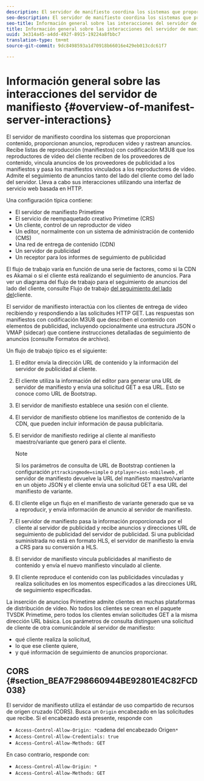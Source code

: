 ```yaml
---
description: El servidor de manifiesto coordina los sistemas que proporcionan contenido, proporcionan anuncios, reproducen vídeo y rastrean anuncios. Recibe listas de reproducción (manifiestos) con codificación M3U8 que los reproductores de vídeo del cliente reciben de los proveedores de contenido, vincula anuncios de los proveedores de publicidad a los manifiestos y pasa los manifiestos vinculados a los reproductores de vídeo. Admite el seguimiento de anuncios tanto del lado del cliente como del lado del servidor. Lleva a cabo sus interacciones utilizando una interfaz de servicio web basada en HTTP.
seo-description: El servidor de manifiesto coordina los sistemas que proporcionan contenido, proporcionan anuncios, reproducen vídeo y rastrean anuncios. Recibe listas de reproducción (manifiestos) con codificación M3U8 que los reproductores de vídeo del cliente reciben de los proveedores de contenido, vincula anuncios de los proveedores de publicidad a los manifiestos y pasa los manifiestos vinculados a los reproductores de vídeo. Admite el seguimiento de anuncios tanto del lado del cliente como del lado del servidor. Lleva a cabo sus interacciones utilizando una interfaz de servicio web basada en HTTP.
seo-title: Información general sobre las interacciones del servidor de manifiesto
title: Información general sobre las interacciones del servidor de manifiesto
uuid: 3e314a45-a4dd-492f-8915-19224a8fbbc7
translation-type: tm+mt
source-git-commit: 9dc8498593a1d70918b66016e429eb013cdc61f7

---
```



# Información general sobre las interacciones del servidor de manifiesto {#overview-of-manifest-server-interactions}

El servidor de manifiesto coordina los sistemas que proporcionan contenido, proporcionan anuncios, reproducen vídeo y rastrean anuncios. Recibe listas de reproducción (manifiestos) con codificación M3U8 que los reproductores de vídeo del cliente reciben de los proveedores de contenido, vincula anuncios de los proveedores de publicidad a los manifiestos y pasa los manifiestos vinculados a los reproductores de vídeo. Admite el seguimiento de anuncios tanto del lado del cliente como del lado del servidor. Lleva a cabo sus interacciones utilizando una interfaz de servicio web basada en HTTP.

Una configuración típica contiene:

* El servidor de manifiesto Primetime
* El servicio de reempaquetado creativo Primetime (CRS)
* Un cliente, control de un reproductor de vídeo
* Un editor, normalmente con un sistema de administración de contenido (CMS)
* Una red de entrega de contenido (CDN)
* Un servidor de publicidad
* Un receptor para los informes de seguimiento de publicidad

El flujo de trabajo varía en función de una serie de factores, como si la CDN es Akamai o si el cliente está realizando el seguimiento de anuncios. Para ver un diagrama del flujo de trabajo para el seguimiento de anuncios del lado del cliente, consulte Flujo de trabajo [del seguimiento del lado del](../msapi-topics/ms-at-effectiveness/notvsdk-csat-overview.md#section_cst_flow)cliente.

El servidor de manifiesto interactúa con los clientes de entrega de vídeo recibiendo y respondiendo a las solicitudes HTTP GET. Las respuestas son manifiestos con codificación M3U8 que describen el contenido con elementos de publicidad, incluyendo opcionalmente una estructura JSON o VMAP (sidecar) que contiene instrucciones detalladas de seguimiento de anuncios (consulte Formatos [](../msapi-topics/ms-list-file-formats/ms-api-file-formats.md)de archivo).

Un flujo de trabajo típico es el siguiente:

1. El editor envía la dirección URL de contenido y la información del servidor de publicidad al cliente.
1. El cliente utiliza la información del editor para generar una URL de servidor de manifiesto y envía una solicitud GET a esa URL. Esto se conoce como URL de Bootstrap.
1. El servidor de manifiesto establece una sesión con el cliente.
1. El servidor de manifiesto obtiene los manifiestos de contenido de la CDN, que pueden incluir información de pausa publicitaria.
1. El servidor de manifiesto redirige al cliente al manifiesto maestro/variante que generó para el cliente.

   >[!NOTE]
   >
   >Si los parámetros de consulta de URL de Bootstrap contienen la configuración `pttrackingmode=simple` o `ptplayer=ios-mobileweb` , el servidor de manifiesto devuelve la URL del manifiesto maestro/variante en un objeto JSON y el cliente envía una solicitud GET a esa URL del manifiesto de variante.

1. El cliente elige un flujo en el manifiesto de variante generado que se va a reproducir, y envía información de anuncio al servidor de manifiesto.
1. El servidor de manifiesto pasa la información proporcionada por el cliente al servidor de publicidad y recibe anuncios y direcciones URL de seguimiento de publicidad del servidor de publicidad. Si una publicidad suministrada no está en formato HLS, el servidor de manifiesto la envía a CRS para su conversión a HLS.
1. El servidor de manifiesto vincula publicidades al manifiesto de contenido y envía el nuevo manifiesto vinculado al cliente.
1. El cliente reproduce el contenido con las publicidades vinculadas y realiza solicitudes en los momentos especificados a las direcciones URL de seguimiento especificadas.

La inserción de anuncios Primetime admite clientes en muchas plataformas de distribución de vídeo. No todos los clientes se crean en el paquete TVSDK Primetime, pero todos los clientes envían solicitudes GET a la misma dirección URL básica. Los parámetros de consulta distinguen una solicitud de cliente de otra comunicándole al servidor de manifiesto:

* qué cliente realiza la solicitud,
* lo que ese cliente quiere,
* y qué información de seguimiento de anuncios proporcionar.

## CORS {#section_BEA7F298660944BE92801E4C82FCD038}

El servidor de manifiesto utiliza el estándar de uso compartido de recursos de origen cruzado (CORS). Busca un `Origin` encabezado en las solicitudes que recibe. Si el encabezado está presente, responde con

* `Access-Control-Allow-Origin: *`cadena del encabezado Origen`*`
* `Access-Control-Allow-Credentials: true`
* `Access-Control-Allow-Methods: GET`

En caso contrario, responde con:

* `Access-Control-Allow-Origin: *`
* `Access-Control-Allow-Methods: GET`